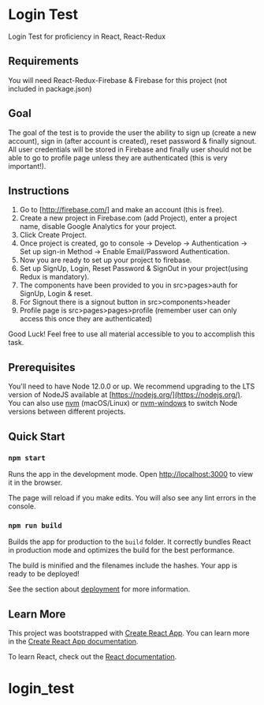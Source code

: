 # Login Test

Login Test for proficiency in React, React-Redux

## Requirements

You will need React-Redux-Firebase & Firebase for this project (not included in package.json)

## Goal

The goal of the test is to provide the user the ability to sign up (create a new account), sign in (after account is created), reset password & finally signout. All user credentials will be stored in Firebase and finally user should not be able to go to profile page unless they are authenticated (this is very important!).

## Instructions

1. Go to [http://firebase.com/] and make an account (this is free).
2. Create a new project in Firebase.com (add Project), enter a project name, disable Google Analytics for your project.
3. Click Create Project.
4. Once project is created, go to console -> Develop -> Authentication -> Set up sign-in Method -> Enable Email/Password Authentication.
5. Now you are ready to set up your project to firebase.
6. Set up SignUp, Login, Reset Password & SignOut in your project(using Redux is mandatory).
7. The components have been provided to you in src>pages>auth for SignUp, Login & reset.
8. For Signout there is a signout button in src>components>header
9. Profile page is src>pages>pages>profile (remember user can only access this once they are authenticated)

Good Luck! Feel free to use all material accessible to you to accomplish this task.

## Prerequisites

You'll need to have Node 12.0.0 or up. We recommend upgrading to the LTS version of NodeJS available at [https://nodejs.org/](https://nodejs.org/). You can also use [nvm](https://github.com/creationix/nvm#installation) (macOS/Linux) or [nvm-windows](https://github.com/coreybutler/nvm-windows#node-version-manager-nvm-for-windows) to switch Node versions between different projects.

## Quick Start

### `npm start`

Runs the app in the development mode.
Open [http://localhost:3000](http://localhost:3000) to view it in the browser.

The page will reload if you make edits.
You will also see any lint errors in the console.

### `npm run build`

Builds the app for production to the `build` folder.
It correctly bundles React in production mode and optimizes the build for the best performance.

The build is minified and the filenames include the hashes.
Your app is ready to be deployed!

See the section about [deployment](https://facebook.github.io/create-react-app/docs/deployment) for more information.

## Learn More

This project was bootstrapped with [Create React App](https://github.com/facebook/create-react-app).
You can learn more in the [Create React App documentation](https://facebook.github.io/create-react-app/docs/getting-started).

To learn React, check out the [React documentation](https://reactjs.org/).
# login_test
